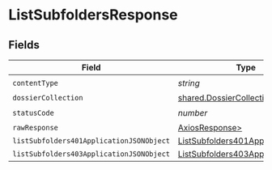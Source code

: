 # ListSubfoldersResponse


## Fields

| Field                                                                                           | Type                                                                                            | Required                                                                                        | Description                                                                                     |
| ----------------------------------------------------------------------------------------------- | ----------------------------------------------------------------------------------------------- | ----------------------------------------------------------------------------------------------- | ----------------------------------------------------------------------------------------------- |
| `contentType`                                                                                   | *string*                                                                                        | :heavy_check_mark:                                                                              | N/A                                                                                             |
| `dossierCollection`                                                                             | [shared.DossierCollection](../../models/shared/dossiercollection.md)                            | :heavy_minus_sign:                                                                              | OK                                                                                              |
| `statusCode`                                                                                    | *number*                                                                                        | :heavy_check_mark:                                                                              | N/A                                                                                             |
| `rawResponse`                                                                                   | [AxiosResponse>](https://axios-http.com/docs/res_schema)                                        | :heavy_minus_sign:                                                                              | N/A                                                                                             |
| `listSubfolders401ApplicationJSONObject`                                                        | [ListSubfolders401ApplicationJSON](../../models/operations/listsubfolders401applicationjson.md) | :heavy_minus_sign:                                                                              | Unauthenticated                                                                                 |
| `listSubfolders403ApplicationJSONObject`                                                        | [ListSubfolders403ApplicationJSON](../../models/operations/listsubfolders403applicationjson.md) | :heavy_minus_sign:                                                                              | Forbidden                                                                                       |